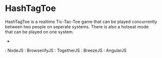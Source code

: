 # HashTagToe

HashTagToe is a realtime Tic-Tac-Toe game that can be played concurrently between two people on seperate systems. There is also a hotseat mode that can be played on one system.

-

: NodeJS
: BrowserifyJS
: TogetherJS
: BreezeJS
: AngularJS

